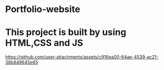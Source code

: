 # Portfolio-website
<h1>This project is built by using HTML,CSS and JS </h1>


https://github.com/user-attachments/assets/c916ea00-64ae-4539-ac21-38b849645e65



